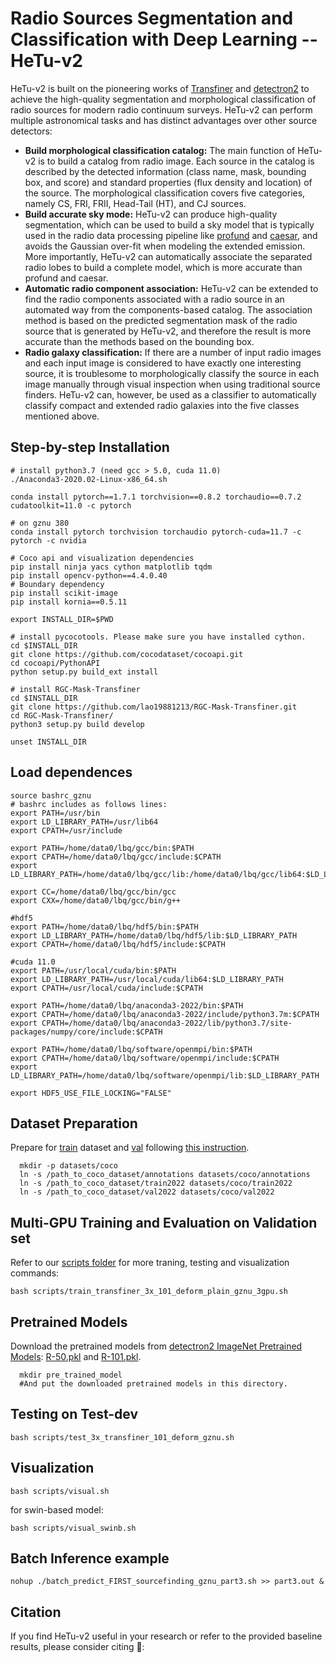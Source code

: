 # Radio Sources Segmentation and Classification with Deep Learning -- HeTu-v2
HeTu-v2 is built on the pioneering works of [Transfiner](https://arxiv.org/abs/2111.13673) and [detectron2](https://github.com/facebookresearch/detectron2) to achieve the high-quality segmentation and morphological classification of radio sources for modern radio continuum surveys. HeTu-v2 can perform multiple astronomical tasks and has distinct advantages over other source detectors:
- **Build morphological classification catalog:** The main function of HeTu-v2 is to build a catalog from radio image. Each source in the catalog is described by the detected information (class name, mask, bounding box, and score) and standard properties (flux density and location) of the source. The morphological classification covers five categories, namely CS, FRI, FRII, Head-Tail (HT), and CJ sources.
- **Build accurate sky mode:** HeTu-v2 can produce high-quality segmentation, which can be used to build a sky model that is typically used in the radio data processing pipeline like [profund](https://arxiv.org/abs/1802.00937) and [caesar](https://arxiv.org/abs/1605.01852), and avoids the Gaussian over-fit when modeling the extended emission. More importantly, HeTu-v2 can automatically associate the separated radio lobes to build a complete model, which is more accurate than profund and caesar.
- **Automatic radio component association:** HeTu-v2 can be extended to find the radio components associated with a radio source in an automated way from the components-based catalog. The association method is based on the predicted segmentation mask of the radio source that is generated by HeTu-v2, and therefore the result is more accurate than the methods based on the bounding box. 
- **Radio galaxy classification:** If there are a number of input radio images and each input image is considered to have exactly one interesting source, it is troublesome to morphologically classify the source in each image manually through visual inspection when using traditional source finders. HeTu-v2 can, however, be used as a classifier to automatically classify compact and extended radio galaxies into the five classes mentioned above.


## Step-by-step Installation
```
# install python3.7 (need gcc > 5.0, cuda 11.0)
./Anaconda3-2020.02-Linux-x86_64.sh  
 
conda install pytorch==1.7.1 torchvision==0.8.2 torchaudio==0.7.2 cudatoolkit=11.0 -c pytorch

# on gznu 380
conda install pytorch torchvision torchaudio pytorch-cuda=11.7 -c pytorch -c nvidia

# Coco api and visualization dependencies
pip install ninja yacs cython matplotlib tqdm
pip install opencv-python==4.4.0.40
# Boundary dependency
pip install scikit-image
pip install kornia==0.5.11
 
export INSTALL_DIR=$PWD
 
# install pycocotools. Please make sure you have installed cython.
cd $INSTALL_DIR
git clone https://github.com/cocodataset/cocoapi.git
cd cocoapi/PythonAPI
python setup.py build_ext install
 
# install RGC-Mask-Transfiner
cd $INSTALL_DIR
git clone https://github.com/lao19881213/RGC-Mask-Transfiner.git
cd RGC-Mask-Transfiner/
python3 setup.py build develop
 
unset INSTALL_DIR
```

## Load dependences  
```
source bashrc_gznu  
# bashrc includes as follows lines:
export PATH=/usr/bin
export LD_LIBRARY_PATH=/usr/lib64
export CPATH=/usr/include

export PATH=/home/data0/lbq/gcc/bin:$PATH
export CPATH=/home/data0/lbq/gcc/include:$CPATH
export LD_LIBRARY_PATH=/home/data0/lbq/gcc/lib:/home/data0/lbq/gcc/lib64:$LD_LIBRARY_PATH

export CC=/home/data0/lbq/gcc/bin/gcc
export CXX=/home/data0/lbq/gcc/bin/g++

#hdf5
export PATH=/home/data0/lbq/hdf5/bin:$PATH
export LD_LIBRARY_PATH=/home/data0/lbq/hdf5/lib:$LD_LIBRARY_PATH
export CPATH=/home/data0/lbq/hdf5/include:$CPATH

#cuda 11.0
export PATH=/usr/local/cuda/bin:$PATH
export LD_LIBRARY_PATH=/usr/local/cuda/lib64:$LD_LIBRARY_PATH
export CPATH=/usr/local/cuda/include:$CPATH

export PATH=/home/data0/lbq/anaconda3-2022/bin:$PATH
export CPATH=/home/data0/lbq/anaconda3-2022/include/python3.7m:$CPATH
export CPATH=/home/data0/lbq/anaconda3-2022/lib/python3.7/site-packages/numpy/core/include:$CPATH

export PATH=/home/data0/lbq/software/openmpi/bin:$PATH
export CPATH=/home/data0/lbq/software/openmpi/include:$CPATH
export LD_LIBRARY_PATH=/home/data0/lbq/software/openmpi/lib:$LD_LIBRARY_PATH

export HDF5_USE_FILE_LOCKING="FALSE"
```



## Dataset Preparation
Prepare for [train]() dataset and [val]() following [this instruction](https://github.com/facebookresearch/detectron2/tree/master/datasets).

```
  mkdir -p datasets/coco
  ln -s /path_to_coco_dataset/annotations datasets/coco/annotations
  ln -s /path_to_coco_dataset/train2022 datasets/coco/train2022
  ln -s /path_to_coco_dataset/val2022 datasets/coco/val2022
```

Multi-GPU Training and Evaluation on Validation set
---------------
Refer to our [scripts folder](https://github.com/SysCV/transfiner/tree/main/scripts) for more traning, testing and visualization commands:
 
```
bash scripts/train_transfiner_3x_101_deform_plain_gznu_3gpu.sh
```

Pretrained Models
---------------
Download the pretrained models from [detectron2 ImageNet Pretrained Models](https://github.com/facebookresearch/detectron2/blob/main/MODEL_ZOO.md): [R-50.pkl](https://dl.fbaipublicfiles.com/detectron2/ImageNetPretrained/MSRA/R-50.pkl) and [R-101.pkl](https://dl.fbaipublicfiles.com/detectron2/ImageNetPretrained/MSRA/R-101.pkl). 
```
  mkdir pre_trained_model
  #And put the downloaded pretrained models in this directory.
```

Testing on Test-dev
---------------
```
bash scripts/test_3x_transfiner_101_deform_gznu.sh
```

Visualization
---------------
```
bash scripts/visual.sh
```
for swin-based model:
```
bash scripts/visual_swinb.sh
```

Batch Inference example 
------------------
```
nohup ./batch_predict_FIRST_sourcefinding_gznu_part3.sh >> part3.out &
```

Citation
---------------
If you find HeTu-v2 useful in your research or refer to the provided baseline results, please consider citing :pencil::
```

```


